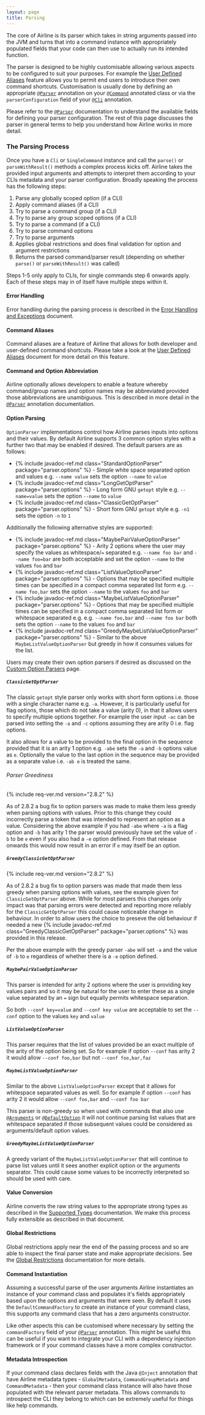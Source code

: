 ```yaml
---
layout: page 
title: Parsing
---
```


The core of Airline is its parser which takes in string arguments passed into the JVM and turns that into a command
instance with appropriately populated fields that your code can then use to actually run its intended function.

The parser is designed to be highly customisable allowing various aspects to be configured to suit your purposes. For
example the [User Defined Aliases](../practise/aliases.html) feature allows you to permit end users to introduce their
own command shortcuts. Customisation is usually done by defining an appropriate [`@Parser`](../annotations/parser.html)
annotation on your [`@Command`](../annotations/command.html) annotated class or via the `parserConfiguration` field of
your [`@Cli`](../annotations/cli.html) annotation.

Please refer to the [`@Parser`](../annotation/parser.html) documentation to understand the available fields for defining
your parser configuration. The rest of this page discusses the parser in general terms to help you understand how
Airline works in more detail.

### The Parsing Process

Once you have a `Cli` or `SingleCommand` instance and call the `parse()` or `parseWithResult()` methods a complex
process kicks off. Airline takes the provided input arguments and attempts to interpret them according to your CLIs
metadata and your parser configuration. Broadly speaking the process has the following steps:

1. Parse any globally scoped option (if a CLI)
1. Apply command aliases (if a CLI)
1. Try to parse a command group (if a CLI)
1. Try to parse any group scoped options (if a CLI)
1. Try to parse a command (if a CLI)
1. Try to parse command options
1. Try to parse arguments
1. Applies global restrictions and does final validation for option and argument restrictions
1. Returns the parsed command/parser result (depending on whether `parse()` or `parseWithResult()` was called)

Steps 1-5 only apply to CLIs, for single commands step 6 onwards apply. Each of these steps may in of itself have
multiple steps within it.

#### Error Handling

Error handling during the parsing process is described in the [Error Handling and
Exceptions](../practise/exceptions.html) document.

#### Command Aliases

Command aliases are a feature of Airline that allows for both developer and user-defined command shortcuts. Please take
a look at the [User Defined Aliases](../practise/aliases.html) document for more detail on this feature.

#### Command and Option Abbreviation

Airline optionally allows developers to enable a feature whereby command/group names and option names may be abbreviated
provided those abbreviations are unambiguous. This is described in more detail in the
[`@Parser`](../annotations/parser.html) annotation documentation.

#### Option Parsing

`OptionParser` implementations control how Airline parses inputs into options and their values. By default Airline
supports 3 common option styles with a further two that may be enabled if desired. The default parsers are as follows:

- {% include javadoc-ref.md class="StandardOptionParser" package="parser.options" %} - Simple white space separated
  option and values e.g. `--name value` sets the option `--name` to `value`
- {% include javadoc-ref.md class="LongGetOptParser" package="parser.options" %} - Long form GNU `getopt` style e.g.
  `--name=value` sets the option `--name` to `value`
- {% include javadoc-ref.md class="ClassicGetOptParser" package="parser.options" %} - Short form GNU `getopt` style e.g.
  `-n1` sets the option `-n` to `1`

Additionally the following alternative styles are supported:

- {% include javadoc-ref.md class="MaybePairValueOptionParser" package="parser.options" %} - Arity 2 options where the
  user may specify the values as whitespace/`=` separated e.g. `--name foo bar` and `--name foo=bar` are both acceptable
  and set the option `--name` to the values `foo` and `bar`
- {% include javadoc-ref.md class="ListValueOptionParser" package="parser.options" %} - Options that may be specified
  multiple times can be specified in a compact comma separated list form e.g. `--name foo,bar` sets the option `--name`
  to the values `foo` and `bar`
- {% include javadoc-ref.md class="MaybeListValueOptionParser" package="parser.options" %} - Options that may be
  specified multiple times can be specified in a compact comma separated list form or whitespace separated e.g. e.g.
  `--name foo,bar` and `--name foo bar` both sets the option `--name` to the values `foo` and `bar`
- {% include javadoc-ref.md class="GreedyMaybeListValueOptionParser" package="parser.options" %} - Similar to the above
  `MaybeListValueOptionParser` but greedy in how it consumes values for the list.

Users may create their own option parsers if desired as discussed on the [Custom Option Parsers](options.html) page.

##### `ClassicGetOptParser`

The classic `getopt` style parser only works with short form options i.e. those with a single character name e.g. `-a`.
However, it is particularly useful for flag options, those which do not take a value (arity 0), in that it allows users
to specify multiple options together.  For example the user input `-ac` can be parsed into setting the `-a` and `-c`
options assuming they are arity 0 i.e. flag options.

It also allows for a value to be provided to the final option in the sequence provided that it is an arity 1 option e.g.
`-abe` sets the `-a` and `-b` options value as `e`.  Optionally the value to the last option in the sequence may be
provided as a separate value i.e. `-ab e` is treated the same.

###### Parser Greediness

{% include req-ver.md version="2.8.2" %}

As of 2.8.2 a bug fix to option parsers was made to make them less greedy when parsing options with values.  Prior to
this change they could incorrectly parse a token that was intended to represent an option as a value.  Considering the
above example if you had `-abe` where `-a` is a flag option and `-b` has arity 1 the parser would previously have set
the value of `-b` to be `e` even if you also had a `-e` option defined.  From that release onwards this would now result
in an error if `e` may itself be an option.

##### `GreedyClassicGetOptParser`

{% include req-ver.md version="2.8.2" %}

As of 2.8.2 a bug fix to option parsers was made that made them less greedy when parsing options with values, see the
example given for `ClassicGetOptParser` above.  While for most parsers this changes only impact was that parsing errors
were detected and reporting more reliably for the `ClassicGetOptParser` this could cause noticeable change in behaviour.
In order to allow users the choice to preseve the old behaviour if needed a new 
{% include javadoc-ref.md class="GreedyClassicGetOptParser" package="parser.options" %} was provided in this release.

Per the above example with the greedy parser `-abe` will set `-a` and the value of `-b` to `e` regardless of whether
there is a `-e` option defined.

##### `MaybePairValueOptionParser`

This parser is intended for arity 2 options where the user is providing key values pairs and so it may be natural for
the user to enter these as a single value separated by an `=` sign but equally permits whitespace separation.

So both `--conf key=value` and `--conf key value` are acceptable to set the `--conf` option to the values `key` and
`value`

##### `ListValueOptionParser`

This parser requires that the list of values provided be an exact multiple of the arity of the option being set.  So for
example if option `--conf` has arity 2 it would allow `--conf foo,bar` but not `--conf foo,bar,faz`

##### `MaybeListValueOptionParser`

Similar to the above `ListValueOptionParser` except that it allows for whitespace separated values as well.  So for
example if option `--conf` has arity 2 it would allow `--conf foo,bar` and `--conf foo bar`

This parser is non-greedy so when used with commands that also use [`@Arguments`](../annotations/arguments.html) or
[`@DefaultOption`](../annotations/default-option.html) it will not continue parsing list values that are whitespace
separated if those subsequent values could be considered as arguments/default option values.

##### `GreedyMaybeListValueOptionParser`

A greedy variant of the `MaybeListValueOptionParser` that will continue to parse list values until it sees another
explicit option or the arguments separator.  This could cause some values to be incorrectly interpreted so should be
used with care.

#### Value Conversion

Airline converts the raw string values to the appropriate strong types as described in the [Supported
Types](../practise/types.html) documentation. We make this process fully extensible as described in that document.

#### Global Restrictions

Global restrictions apply near the end of the passing process and so are able to inspect the final parser state and make
appropriate decisions. See the [Global Restrictions](../restrictions/global.html) documentation for more details.

#### Command Instantiation

Assuming a successful parse of the user arguments Airline instantiates an instance of your command class and populates
it's fields appropriately based upon the options and arguments that were seen. By default it uses the
`DefaultCommandFactory` to create an instance of your command class, this supports any command class that has a zero
arguments constructor.

Like other aspects this can be customised where necessary by setting the `commandFactory` field of your
[`@Parser`](../annotations/parser.html) annotation. This might be useful this can be useful if you want to integrate
your CLI with a dependency injection framework or if your command classes have a more complex constructor.

#### Metadata Introspection

If your command class declares fields with the Java `@Inject` annotation that have Airline metadata types -
`GlobalMetadata`, `CommandGroupMetadata` and `CommandMetadata` - then your command class instance will also have those
populated with the relevant parser metadata. This allows commands to introspect the CLI they belong to which can be
extremely useful for things like help commands.